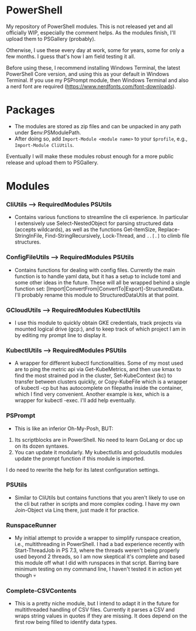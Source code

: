 # PowerShell
My repository of PowerShell modules. This is not released yet and all officially WIP, especially the comment helps. As the modules finish, I'll upload them to PSGallery (probably).

Otherwise, I use these every day at work, some for years, some for only a few months. I guess that's how I am field testing it all.

Before using these, I recommend installing Windows Terminal, the latest PowerShell Core version, and using this as your default in Windows Terminal. If you use my PSPrompt module, then Windows Terminal and also a nerd font are required (https://www.nerdfonts.com/font-downloads).

# Packages

* The modules are stored as zip files and can be unpacked in any path under $env:PSModulePath.
* After doing so, add `Import-Module <module name>` to your `$profile`, e.g., `Import-Module CliUtils`.

Eventually I will make these modules robust enough for a more public release and upload them to PSGallery.

# Modules

### CliUtils --> RequiredModules PSUtils

* Contains various functions to streamline the cli experience. In particular I extensively use Select-NestedObject for parsing structured data (accepts wildcards), as well as the functions Get-ItemSize, Replace-StringInFile, Find-StringRecursively, Lock-Thread, and `..[.]` to climb file structures.

### ConfigFileUtils --> RequiredModules PSUtils

* Contains functions for dealing with config files. Currently the main function is to handle yaml data, but it has a setup to include toml and some other ideas in the future. These will all be wrapped behind a single function set: \[Import|ConvertFrom|ConvertTo|Export]-StructuredData. I'll probably rename this module to StructuredDataUtils at that point.

### GCloudUtils --> RequiredModules KubectlUtils

* I use this module to quickly obtain GKE credentials, track projects via mounted logical drive (gcp:), and to keep track of which project I am in by editing my prompt line to display it.

### KubectlUtils --> RequiredModules PSUtils

* A wrapper for different kubectl functionalities. Some of my most used are to ping the metric api via Get-KubeMetrics, and then use kmax to find the most strained pod in the cluster, Set-KubeContext (kc) to transfer between clusters quickly, or Copy-KubeFile which is a wrapper of kubectl -cp but has autocomplete on filepaths inside the container, which I find very convenient. Another example is kex, which is a wrapper for kubectl -exec. I'll add help eventually.

### PSPrompt
* This is like an inferior Oh-My-Posh, BUT:
1. Its scriptblocks are in PowerShell. No need to learn GoLang or doc up on its dozen syntaxes.
2. You can update it modularly. My kubectlutils and gcloudutils modules update the prompt function if this module is imported.

I do need to rewrite the help for its latest configuration settings.

### PSUtils
* Similar to CliUtils but contains functions that you aren't likely to use on the cli but rather in scripts and more complex coding. I have my own Join-Object via Linq there, just made it for practice.

### RunspaceRunner

* My initial attempt to provide a wrapper to simplify runspace creation, i.e., multithreading in PowerShell. I had a bad experience recently with Start-ThreadJob in PS 7.3, where the threads weren't being properly used beyond 2 threads, so I am now skeptical it's complete and based this module off what I did with runspaces in that script. Barring bare minimum testing on my command line, I haven't tested it in action yet though 💀

### Complete-CSVContents

* This is a pretty niche module, but I intend to adapt it in the future for multithreaded handling of CSV files. Currently it parses a CSV and wraps string values in quotes if they are missing. It does depend on the first row being filled to identify data types.